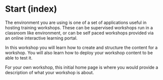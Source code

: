 # Start (index)

The environment you are using is one of a set of applications useful in hosting training workshops. These can be supervised workshops run in a classroom like environment, or can be self paced workshops provided via an online interactive learning portal.

In this workshop you will learn how to create and structure the content for a workshop. You will also learn how to deploy your workshop content to be able to test it.

For your own workshop, this initial home page is where you would provide a description of what your workshop is about.
